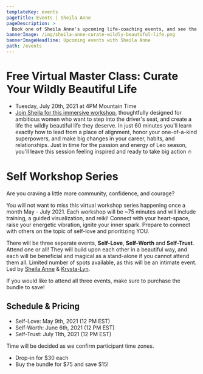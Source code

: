 ```yaml
---
templateKey: events
pageTitle: Events | Sheila Anne
pageDescription: >
  Book one of Sheila Anne's upcoming life-coaching events, and see the schedule for future programs being offered. Don't miss out!
bannerImage: /img/sheila-anne-curate-wildly-beautiful-life.png
bannerImageHeadline: Upcoming events with Sheila Anne
path: /events
---
```


# Free Virtual Master Class: Curate Your Wildly Beautiful Life

- Tuesday, July 20th, 2021 at 4PM Mountain Time
- [Join Sheila for this immersive workshop](/master-class/), thoughtfully designed for ambitious women who want to step into the driver's seat, and create a life the wildly beautiful life they deserve. In just 60 minutes you'll learn exactly how to lead from a place of alignment, honor your one-of-a-kind superpowers, and make big changes in your career, habits, and relationships. Just in time for the passion and energy of Leo season, you'll leave this session feeling inspired and ready to take big action 🔥

# Self Workshop Series

Are you craving a little more community, confidence, and courage?

You will not want to miss this virtual workshop series happening once a month May - July 2021. Each workshop will be ~75 minutes and will include training, a guided visualization, and reiki! Connect with your heart-space, raise your energetic vibration, ignite your inner spark. Prepare to connect with others on the topic of self-love and prioritizing YOU.

There will be three separate events, **Self-Love**, **Self-Worth** and **Self-Trust**. Attend one or all! They will build upon each other in a beautiful way, and each will be beneficial and magical as a stand-alone if you cannot attend them all. Limited number of spots available, as this will be an intimate event. Led by [Sheila Anne](/) & [Krysta-Lyn](https://www.krysta-lyn.com/).

If you would like to attend all three events, make sure to purchase the bundle to save!

## Schedule & Pricing

- Self-Love: May 9th, 2021 (12 PM EST)
- Self-Worth: June 6th, 2021 (12 PM EST)
- Self-Trust: July 11th, 2021 (12 PM EST)

Time will be decided as we confirm participant time zones.

- Drop-in for $30 each
- Buy the bundle for $75 and save $15!
